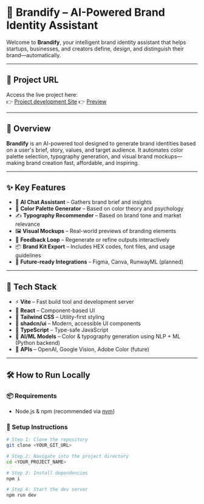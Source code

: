 # 🧠 Brandify – AI-Powered Brand Identity Assistant

Welcome to **Brandify**, your intelligent brand identity assistant that helps startups, businesses, and creators define, design, and distinguish their brand—automatically.

---

## 🔗 Project URL

Access the live project here:  
👉 [Project development Site](https://lovable.dev/projects/3c969e9d-026f-4d46-b114-f0513b3fd6ed)
👉 [Preview](https://preview--color-voice.lovable.app/)

---

## 🚀 Overview

**Brandify** is an AI-powered tool designed to generate brand identities based on a user's brief, story, values, and target audience. It automates color palette selection, typography generation, and visual brand mockups—making brand creation fast, affordable, and inspiring.

---

## ✨ Key Features

- 🤖 **AI Chat Assistant** – Gathers brand brief and insights
- 🎨 **Color Palette Generator** – Based on color theory and psychology
- ✍️ **Typography Recommender** – Based on brand tone and market relevance
- 🖼️ **Visual Mockups** – Real-world previews of branding elements
- 🔁 **Feedback Loop** – Regenerate or refine outputs interactively
- 📦 **Brand Kit Export** – Includes HEX codes, font files, and usage guidelines
- 🔗 **Future-ready Integrations** – Figma, Canva, RunwayML (planned)

---

## 🧩 Tech Stack

- ⚡ **Vite** – Fast build tool and development server  
- 💬 **React** – Component-based UI  
- 🎨 **Tailwind CSS** – Utility-first styling  
- 🧱 **shadcn/ui** – Modern, accessible UI components  
- 🧠 **TypeScript** – Type-safe JavaScript  
- 🔧 **AI/ML Models** – Color & typography generation using NLP + ML (Python backend)  
- 🔌 **APIs** – OpenAI, Google Vision, Adobe Color (future)

---

## 🛠️ How to Run Locally

### 📦 Requirements
- Node.js & npm (recommended via [nvm](https://github.com/nvm-sh/nvm#installing-and-updating))

### 🔄 Setup Instructions

```sh
# Step 1: Clone the repository
git clone <YOUR_GIT_URL>

# Step 2: Navigate into the project directory
cd <YOUR_PROJECT_NAME>

# Step 3: Install dependencies
npm i

# Step 4: Start the dev server
npm run dev
